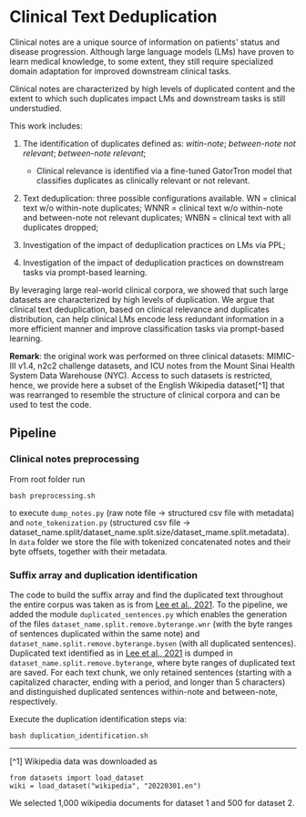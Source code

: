 # Clinical Text Deduplication

Clinical notes are a unique source of information on patients' status and disease progression. Although large language 
models (LMs) have proven to learn medical knowledge, to some extent, they still require specialized domain
adaptation for improved downstream clinical tasks. 

Clinical notes are characterized by high levels of duplicated content and the extent to which such duplicates impact 
LMs and downstream tasks is still understudied.

This work includes:

1. The identification of duplicates defined as: _witin-note_; _between-note not relevant_; _between-note relevant_;
    - Clinical relevance is identified via a fine-tuned GatorTron model that classifies duplicates 
    as clinically relevant or not relevant.
    
2. Text deduplication: three possible configurations available. WN = clinical text w/o within-note duplicates;
WNNR = clinical text w/o within-note and between-note not relevant duplicates; WNBN = clinical text with all duplicates
dropped;

3. Investigation of the impact of deduplication practices on LMs via PPL;

4. Investigation of the impact of deduplication practices on downstream tasks via prompt-based learning.
 
By leveraging large real-world clinical corpora, we showed that such large datasets are characterized by high levels
 of duplication. We argue that clinical text deduplication, based on clinical relevance and duplicates distribution, 
 can help clinical LMs encode less redundant information in a more efficient manner and improve classification tasks
  via prompt-based learning.

**Remark**: the original work was performed on three clinical datasets: MIMIC-III v1.4, n2c2 challenge datasets, 
and ICU notes from the Mount Sinai Health System Data Warehouse (NYC). 
Access to such datasets is restricted, hence, we provide here a subset of the English Wikipedia dataset[^1] 
that was rearranged to resemble the structure of clinical corpora and can be used to test the code.

## Pipeline

### Clinical notes preprocessing
From root folder run
```
bash preprocessing.sh
```
to execute `dump_notes.py` (raw note file -> structured csv file with metadata) and `note_tokenization.py` 
(structured csv file -> dataset_name.split/dataset_name.split.size/dataset_mame.split.metadata). In `data` folder we
store the file with tokenized concatenated notes and their byte offsets, together with their metadata.

### Suffix array and duplication identification
The code to build the suffix array and find the duplicated text throughout the entire corpus was taken as is from 
[Lee et al., 2021](https://github.com/google-research/deduplicate-text-datasets/tree/master). To the pipeline, we added 
the module `duplicated_sentences.py` which enables the generation of the files `dataset_name.split.remove.byterange.wnr` 
(with the byte ranges of sentences duplicated within the same note) and `dataset_name.split.remove.byterange.bysen` 
(with all duplicated sentences). Duplicated text identified as in 
[Lee et al., 2021](https://aclanthology.org/2022.acl-long.577/) is dumped in `dataset_name.split.remove.byterange`, 
where byte ranges of duplicated text are saved. For each text chunk, we only retained sentences 
(starting with a capitalized character, ending with a period, and longer than 5 characters) and distinguished 
duplicated sentences within-note and between-note, respectively.

Execute the duplication identification steps via:

```
bash duplication_identification.sh
```
 

---

[^1]
Wikipedia data was downloaded as

```
from datasets import load_dataset
wiki = load_dataset("wikipedia", "20220301.en")
```

We selected 1,000 wikipedia documents for dataset 1 and 500 for dataset 2.

   


  
